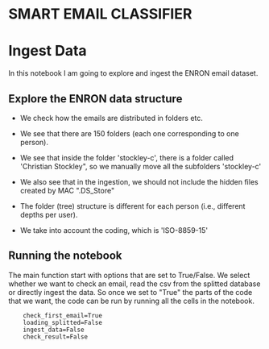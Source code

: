 # SMART EMAIL CLASSIFIER

# Ingest Data
In this notebook I am going to explore and ingest the ENRON email dataset.

## Explore the ENRON data structure

- We check how the emails are distributed in folders etc.

- We see that there are 150 folders (each one corresponding to one person).

- We see that inside the folder 'stockley-c', there is a folder called 'Christian Stockley", so we manually move all the subfolders 'stockley-c'

- We also see that in the ingestion, we should not include the hidden files created by MAC ".DS_Store"

- The folder (tree) structure is different for each person (i.e., different depths per user).

- We take into account the coding, which is 'ISO-8859-15'


## Running the notebook

The main function start with options that are set to True/False. We select whether we want to check an email, read the csv from the splitted database or directly ingest the data. So once we set to "True" the parts of the code that we want, the code can be run by running all the cells in the notebook.    

```
    check_first_email=True
    loading_splitted=False
    ingest_data=False
    check_result=False

```
